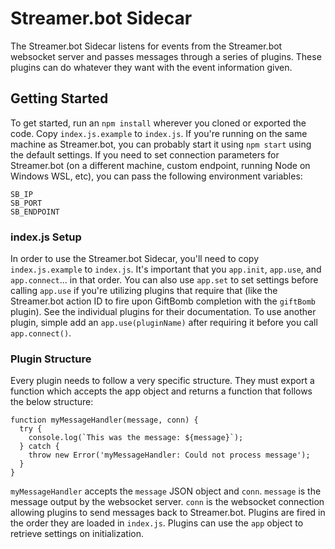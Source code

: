 # Streamer.bot Sidecar
The Streamer.bot Sidecar listens for events from the Streamer.bot websocket server and passes messages through a series of plugins.  These plugins can do whatever they want with the event information given.

## Getting Started
To get started, run an `npm install` wherever you cloned or exported the code.  Copy `index.js.example` to `index.js`.  If you're running on the same machine as Streamer.bot, you can probably start it using `npm start` using the default settings.  If you need to set connection parameters for Streamer.bot (on a different machine, custom endpoint, running Node on Windows WSL, etc), you can pass the following environment variables:
```
SB_IP
SB_PORT
SB_ENDPOINT
```

### index.js Setup
In order to use the Streamer.bot Sidecar, you'll need to copy `index.js.example` to `index.js`.  It's important that you `app.init`, `app.use`, and `app.connect`... in that order.  You can also use `app.set` to set settings before calling `app.use` if you're utilizing plugins that require that (like the Streamer.bot action ID to fire upon GiftBomb completion with the `giftBomb` plugin).  See the individual plugins for their documentation.  To use another plugin, simple add an `app.use(pluginName)` after requiring it before you call `app.connect()`.

### Plugin Structure
Every plugin needs to follow a very specific structure.  They must export a function which accepts the app object and returns a function that follows the below structure:
```
function myMessageHandler(message, conn) {
  try {
    console.log(`This was the message: ${message}`);
  } catch {
    throw new Error('myMessageHandler: Could not process message');
  }
}
```
`myMessageHandler` accepts the `message` JSON object and `conn`.  `message` is the message output by the websocket server. `conn` is the websocket connection allowing plugins to send messages back to Streamer.bot. Plugins are fired in the order they are loaded in `index.js`.  Plugins can use the `app` object to retrieve settings on initialization.
